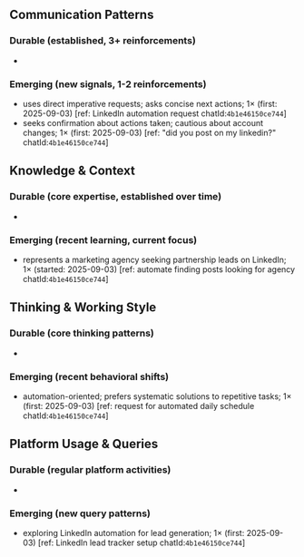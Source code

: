 ## Communication Patterns
### Durable (established, 3+ reinforcements)
- 

### Emerging (new signals, 1-2 reinforcements)
- uses direct imperative requests; asks concise next actions; 1× (first: 2025-09-03) [ref: LinkedIn automation request chatId:`4b1e46150ce744`]
- seeks confirmation about actions taken; cautious about account changes; 1× (first: 2025-09-03) [ref: "did you post on my linkedin?" chatId:`4b1e46150ce744`]

## Knowledge & Context
### Durable (core expertise, established over time)
- 

### Emerging (recent learning, current focus)
- represents a marketing agency seeking partnership leads on LinkedIn; 1× (started: 2025-09-03) [ref: automate finding posts looking for agency chatId:`4b1e46150ce744`]

## Thinking & Working Style
### Durable (core thinking patterns)
- 

### Emerging (recent behavioral shifts)
- automation-oriented; prefers systematic solutions to repetitive tasks; 1× (first: 2025-09-03) [ref: request for automated daily schedule chatId:`4b1e46150ce744`]

## Platform Usage & Queries
### Durable (regular platform activities)
- 

### Emerging (new query patterns)
- exploring LinkedIn automation for lead generation; 1× (first: 2025-09-03) [ref: LinkedIn lead tracker setup chatId:`4b1e46150ce744`]